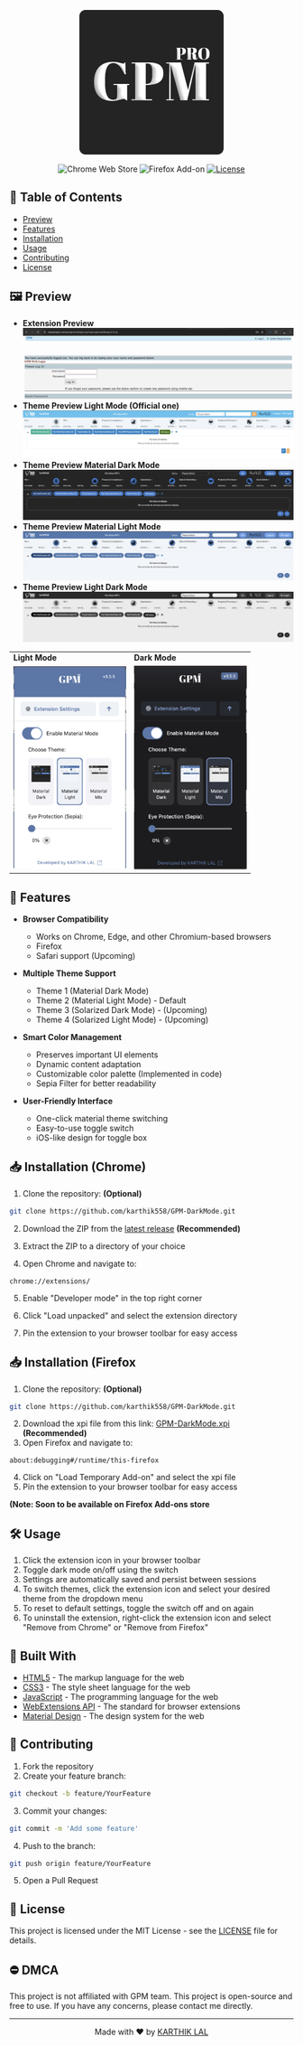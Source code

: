 <div align="center">

![GPM Dark Mode Logo](icons/favicon-bak.png)

![Chrome Web Store](https://img.shields.io/badge/chrome-extension-orange.svg)
![Firefox Add-on](https://img.shields.io/badge/firefox-addon-blue.svg)
[![License](https://img.shields.io/badge/license-MIT-green.svg)](LICENSE)

</div>

## 📖 Table of Contents

- [Preview](#-preview)
- [Features](#-features)
- [Installation](#-installation)
- [Usage](#️️-usage)
- [Contributing](#-contributing)
- [License](#-license)

## 🖼️ Preview

- <b> Extension Preview </b>
![GPM Dark Mode Preview](src/video/dark-enable.gif)
- <b> Theme Preview Light Mode (Official one)</b>
![Light Theme](src/picture/light-mode.png)
- <b> Theme Preview Material Dark Mode</b>
![Dark Theme](src/picture/dark-mode.png)
- <b> Theme Preview Material Light Mode</b>
![Light Theme](src/picture/light-mode-v2.png)
- <b> Theme Preview Light Dark Mode</b>
![Light Dark Mode](src/picture/light-dark-mode.png)
<table>
  <tr>
    <td><b>Light Mode</b></td>
    <td><b>Dark Mode</b></td>
  </tr>
  <tr>
    <td><img src="src/picture/extension-light.png" alt="Extension Light" width="200"></td>
    <td><img src="src/picture/extension-dark.png" alt="Extension Dark" width="200"></td>
  </tr>
</table>

## 🌟 Features

- **Browser Compatibility**
  - Works on Chrome, Edge, and other Chromium-based browsers
  - Firefox
  - Safari support (Upcoming)

- **Multiple Theme Support**
  - Theme 1 (Material Dark Mode)
  - Theme 2 (Material Light Mode) - Default
  - Theme 3 (Solarized Dark Mode) - (Upcoming)
  - Theme 4 (Solarized Light Mode) - (Upcoming)

- **Smart Color Management**
  - Preserves important UI elements
  - Dynamic content adaptation
  - Customizable color palette (Implemented in code)
  - Sepia Filter for better readability

- **User-Friendly Interface**
  - One-click material theme switching
  - Easy-to-use toggle switch
  - iOS-like design for toggle box

## 📥 Installation (Chrome)

1. Clone the repository: <b> (Optional) </b>

```bash
git clone https://github.com/karthik558/GPM-DarkMode.git
```

2. Download the ZIP from the [latest release](https://github.com/karthik558/GPM-DarkMode/releases) <b> (Recommended) </b>

3. Extract the ZIP to a directory of your choice

4. Open Chrome and navigate to:

```
chrome://extensions/
```

5. Enable "Developer mode" in the top right corner

6. Click "Load unpacked" and select the extension directory

7. Pin the extension to your browser toolbar for easy access

## 📥 Installation (Firefox
1. Clone the repository: <b> (Optional) </b>

```bash
git clone https://github.com/karthik558/GPM-DarkMode.git
```
2. Download the xpi file from this link: [GPM-DarkMode.xpi](https://addons.mozilla.org/firefox/downloads/file/4492427/97e73e7413e743b68deb-3.5.5.xpi) <b> (Recommended) </b>
3. Open Firefox and navigate to:

```
about:debugging#/runtime/this-firefox
```
4. Click on "Load Temporary Add-on" and select the xpi file
5. Pin the extension to your browser toolbar for easy access

<b>(Note: Soon to be available on Firefox Add-ons store</b>

## 🛠️ Usage

1. Click the extension icon in your browser toolbar
2. Toggle dark mode on/off using the switch
3. Settings are automatically saved and persist between sessions
4. To switch themes, click the extension icon and select your desired theme from the dropdown menu
5. To reset to default settings, toggle the switch off and on again
6. To uninstall the extension, right-click the extension icon and select "Remove from Chrome" or "Remove from Firefox"

## 🧱 Built With

- [HTML5](https://www.w3.org/TR/html52/) - The markup language for the web
- [CSS3](https://www.w3.org/Style/CSS/) - The style sheet language for the web
- [JavaScript](https://www.javascript.com/) - The programming language for the web
- [WebExtensions API](https://developer.mozilla.org/en-US/docs/Mozilla/Add-ons/WebExtensions) - The standard for browser extensions
- [Material Design](https://material.io/) - The design system for the web

## 🤝 Contributing

1. Fork the repository
2. Create your feature branch:

```bash
git checkout -b feature/YourFeature
```

3. Commit your changes:

```bash
git commit -m 'Add some feature'
```

4. Push to the branch:

```bash
git push origin feature/YourFeature
```

5. Open a Pull Request

## 📝 License

This project is licensed under the MIT License - see the [LICENSE](LICENSE) file for details.

## ⛔️ DMCA

This project is not affiliated with GPM team. This project is open-source and free to use. If you have any concerns, please contact me directly.

---

<div align="center">

Made with ❤️ by [KARTHIK LAL](https://karthiklal.in)

</div>
